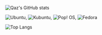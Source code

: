 ![Qaz's GitHub stats](https://github-readme-stats.vercel.app/api?username=QazCetelic&count_private=true)

![Ubuntu](https://img.shields.io/badge/Ubuntu-E95420?style=flat-square&logo=ubuntu&logoColor=white),
![Kubuntu](https://img.shields.io/badge/-KUbuntu-%230079C1?style=flat-square&logo=kubuntu&logoColor=white),
![Pop! OS](https://img.shields.io/badge/Pop!_OS-48B9C7?style=flat-square&logo=Pop!_OS&logoColor=white), <!-- KDE Neon -->
![Fedora](https://img.shields.io/badge/Fedora-294172?style=flat-square&logo=fedora&logoColor=white)

![Top Langs](https://github-readme-stats.vercel.app/api/top-langs/?username=QazCetelic&langs_count=100&layout=compact)
